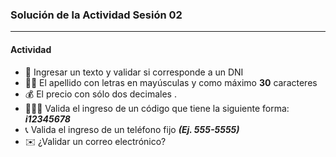 ### Solución de la Actividad Sesión 02

------------

#### Actividad

-  🎫 Ingresar un texto y validar si corresponde a un DNI
-  🙋‍♂️ El apellido con letras en mayúsculas y como máximo **30** caracteres
-  💰 El precio con sólo dos decimales .
-  👨🏻‍💻 Valida el ingreso de un código que tiene la siguiente forma: ***i12345678***
-  📞 Valida el ingreso de un teléfono fijo ***(Ej. 555-5555)***
-  ✉️ ¿Validar un correo electrónico?